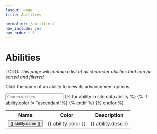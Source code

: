 ```yaml
---
layout: page
title: Abilities

permalink: /abilities/
nav_include: yes
nav_order : 3
---
```

<head>
  <script type="text/javascript" src="../live/js/index.js"></script>
  <link rel="stylesheet" href="../assets/css/main.css">
</head>

# Abilities

TODO: *This page will contain a list of all character abilities that can be sorted and filtered.*

Click the name of an ability to view its advancement options. 

<input type="text" id="myInput" onkeyup="searchTable('abilityTable')" placeholder="Search abilities...">


<table id="abilityTable">
  <tr class="header">
    <th>Name</th>
    <th>Color</th>
    <th>Description</th>
    <th style="display:none;">Tags</th>
  </tr>
  {% for ability in site.data.ability %}
  {% if ability.color != "ascendant"%}
    <tr>
      <td>
        <button id="modal-button">{{ ability.name }}</button>
      </td>
      <td>{{ ability.color }}</td>
      <td>{{ ability.desc }}</td>
      <td style="display:none;">{{ ability.tags }}</td>
    </tr>
  {% endif %}
  {% endfor %}
</table>
